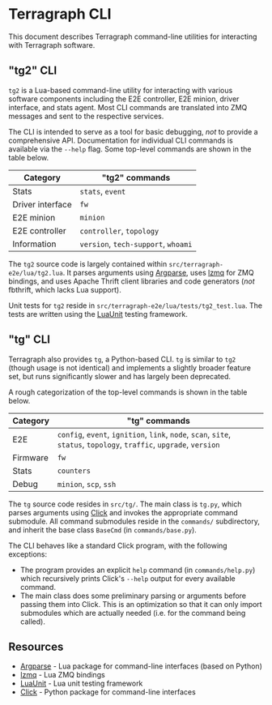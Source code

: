 # Terragraph CLI
This document describes Terragraph command-line utilities for interacting with
Terragraph software.

## "tg2" CLI
`tg2` is a Lua-based command-line utility for interacting with various software
components including the E2E controller, E2E minion, driver interface, and stats
agent. Most CLI commands are translated into ZMQ messages and sent to the
respective services.

The CLI is intended to serve as a tool for basic debugging, *not* to provide a
comprehensive API. Documentation for individual CLI commands is available via
the `--help` flag. Some top-level commands are shown in the table below.

| Category         | "tg2" commands                      |
| ---------------- | ----------------------------------- |
| Stats            | `stats`, `event`                    |
| Driver interface | `fw`                                |
| E2E minion       | `minion`                            |
| E2E controller   | `controller`, `topology`            |
| Information      | `version`, `tech-support`, `whoami` |

The `tg2` source code is largely contained within
`src/terragraph-e2e/lua/tg2.lua`. It parses arguments using [Argparse], uses
[lzmq] for ZMQ bindings, and uses Apache Thrift client libraries and code
generators (*not* fbthrift, which lacks Lua support).

Unit tests for `tg2` reside in `src/terragraph-e2e/lua/tests/tg2_test.lua`. The
tests are written using the [LuaUnit] testing framework.

<a id="terragraph-cli-tg-cli"></a>

## "tg" CLI
Terragraph also provides `tg`, a Python-based CLI. `tg` is similar to `tg2`
(though usage is not identical) and implements a slightly broader feature set,
but runs significantly slower and has largely been deprecated.

A rough categorization of the top-level commands is shown in the table below.

| Category | "tg" commands          |
| -------- | ---------------------- |
| E2E      | `config`, `event`, `ignition`, `link`, `node`, `scan`, `site`, `status`, `topology`, `traffic`, `upgrade`, `version` |
| Firmware | `fw`                   |
| Stats    | `counters`             |
| Debug    | `minion`, `scp`, `ssh` |

The `tg` source code resides in `src/tg/`. The main class is `tg.py`, which
parses arguments using [Click] and invokes the appropriate command submodule.
All command submodules reside in the `commands/` subdirectory, and inherit the
base class `BaseCmd` (in `commands/base.py`).

The CLI behaves like a standard Click program, with the following exceptions:
* The program provides an explicit `help` command (in `commands/help.py`) which
  recursively prints Click's `--help` output for every available command.
* The main class does some preliminary parsing or arguments before passing them
  into Click. This is an optimization so that it can only import submodules
  which are actually needed (i.e. for the command being called).

## Resources
* [Argparse] - Lua package for command-line interfaces (based on Python)
* [lzmq] - Lua ZMQ bindings
* [LuaUnit] - Lua unit testing framework
* [Click] - Python package for command-line interfaces

[Argparse]: https://github.com/luarocks/argparse
[lzmq]: https://github.com/zeromq/lzmq
[LuaUnit]: https://github.com/bluebird75/luaunit
[Click]: http://click.pocoo.org
